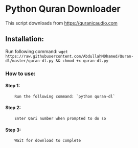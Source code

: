 #        Python Quran Downloader

This script downloads from https://quranicaudio.com

## Installation:
  Run following command: `wget https://raw.githubusercontent.com/AbdullahM0hamed/Quran-dl/master/quran-dl.py && chmod +x quran-dl.py`

### How to use:
####  Step 1:
        Run the following command: `python quran-dl`

####  Step 2:
        Enter Qari number when prompted to do so

####  Step 3:
        Wait for download to complete
